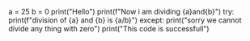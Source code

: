 a = 25
b = 0
print("Hello")
print(f"Now i am dividing {a}and{b}")
try:
  print(f"division of {a} and {b} is {a/b}")
except:
  print("sorry we cannot divide any thing with zero")
print("This code is successfull")
